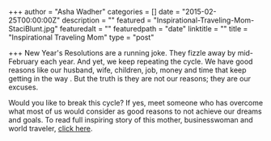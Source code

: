 +++
author = "Asha Wadher"
categories = []
date = "2015-02-25T00:00:00Z"
description = ""
featured = "Inspirational-Traveling-Mom-StaciBlunt.jpg"
featuredalt = ""
featuredpath = "date"
linktitle = ""
title = "Inspirational Traveling Mom"
type = "post"

+++
New Year's Resolutions are a running joke. They fizzle away by mid-February each year. And yet, we keep repeating the cycle. We have good reasons like our husband, wife, children, job, money and time that keep getting in the way . But the truth is they are not our reasons; they are our excuses.

Would you like to break this cycle? If yes, meet someone who has overcome what most of us would consider as good reasons to not achieve our dreams and goals. To read full inspiring story of this mother, businesswoman and world traveler, <a href="http://www.sheknows.com/living/articles/1075143/moms-can-travel-the-world-too" target="_blank">click here</a>.
